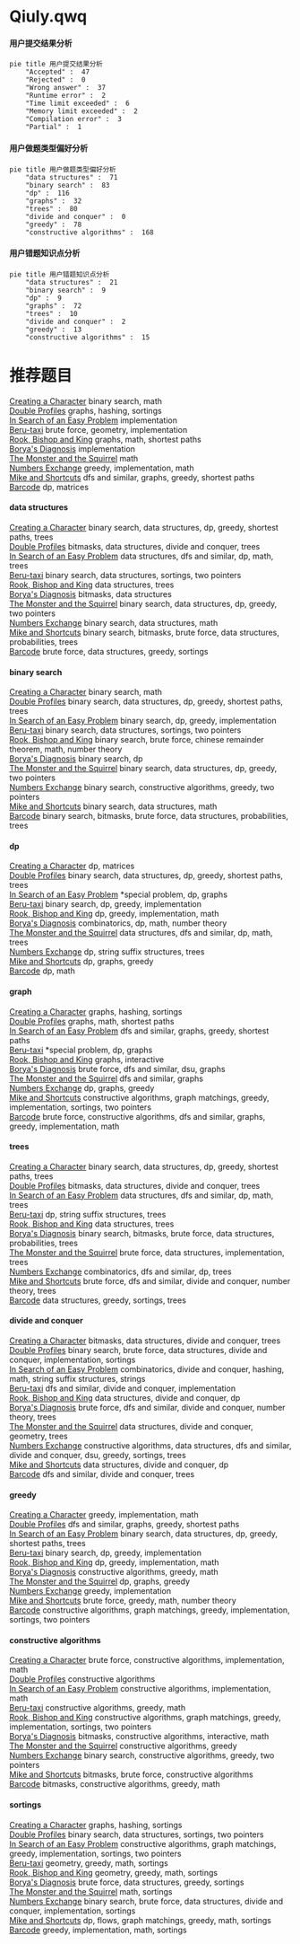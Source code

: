 # Qiuly.qwq
<!-- tabs:start -->
#### **用户提交结果分析**

```mermaid
pie title 用户提交结果分析
    "Accepted" :  47
    "Rejected" :  0
    "Wrong answer" :  37
    "Runtime error" :  2
    "Time limit exceeded" :  6
    "Memory limit exceeded" :  2
    "Compilation error" :  3
    "Partial" :  1
```
#### **用户做题类型偏好分析**

```mermaid
pie title 用户做题类型偏好分析
    "data structures" :  71
    "binary search" :  83
    "dp" :  116
    "graphs" :  32
    "trees" :  80
    "divide and conquer" :  0
    "greedy" :  78
    "constructive algorithms" :  168
```
#### **用户错题知识点分析**

```mermaid
pie title 用户错题知识点分析
    "data structures" :  21
    "binary search" :  9
    "dp" :  9
    "graphs" :  72
    "trees" :  10
    "divide and conquer" :  2
    "greedy" :  13
    "constructive algorithms" :  15
```
<!-- tabs:end -->
# 推荐题目
[Creating a Character](http://codeforces.com/problemset/problem/1217/A)		binary search,
                        math		  
[Double Profiles](http://codeforces.com/problemset/problem/154/C)		graphs,
                        hashing,
                        sortings		  
[In Search of an Easy Problem](https://codeforces.com/contest/1058/problem/A)		implementation		  
[Beru-taxi](http://codeforces.com/problemset/problem/706/A)		brute force,
                        geometry,
                        implementation		  
[Rook, Bishop and King](http://codeforces.com/problemset/problem/370/A)		graphs,
                        math,
                        shortest paths		  
[Borya's Diagnosis](http://codeforces.com/problemset/problem/879/A)		implementation		  
[The Monster and the Squirrel](http://codeforces.com/problemset/problem/592/B)		math		  
[Numbers Exchange](http://codeforces.com/problemset/problem/746/E)		greedy,
                        implementation,
                        math		  
[Mike and Shortcuts](http://codeforces.com/problemset/problem/689/B)		dfs and similar,
                        graphs,
                        greedy,
                        shortest paths		  
[Barcode](http://codeforces.com/problemset/problem/225/C)		dp,
                        matrices		  
<!-- tabs:start -->
#### **data structures**
[Creating a Character](http://codeforces.com/problemset/problem/1004/E)		binary search,
                        data structures,
                        dp,
                        greedy,
                        shortest paths,
                        trees		  
[Double Profiles](http://codeforces.com/problemset/problem/914/E)		bitmasks,
                        data structures,
                        divide and conquer,
                        trees		  
[In Search of an Easy Problem](https://codeforces.com/contest/1143/problem/E)		data structures,
                        dfs and similar,
                        dp,
                        math,
                        trees		  
[Beru-taxi](http://codeforces.com/problemset/problem/600/B)		binary search,
                        data structures,
                        sortings,
                        two pointers		  
[Rook, Bishop and King](http://codeforces.com/problemset/problem/1088/F)		data structures,
                        trees		  
[Borya's Diagnosis](http://codeforces.com/problemset/problem/242/E)		bitmasks,
                        data structures		  
[The Monster and the Squirrel](http://codeforces.com/problemset/problem/1492/C)		binary search,
                        data structures,
                        dp,
                        greedy,
                        two pointers		  
[Numbers Exchange](http://codeforces.com/problemset/problem/1490/G)		binary search,
                        data structures,
                        math		  
[Mike and Shortcuts](http://codeforces.com/problemset/problem/1479/D)		binary search,
                        bitmasks,
                        brute force,
                        data structures,
                        probabilities,
                        trees		  
[Barcode](http://codeforces.com/problemset/problem/1497/A)		brute force,
                        data structures,
                        greedy,
                        sortings		  
#### **binary search**
[Creating a Character](http://codeforces.com/problemset/problem/1217/A)		binary search,
                        math		  
[Double Profiles](http://codeforces.com/problemset/problem/1004/E)		binary search,
                        data structures,
                        dp,
                        greedy,
                        shortest paths,
                        trees		  
[In Search of an Easy Problem](http://codeforces.com/problemset/problem/416/C)		binary search,
                        dp,
                        greedy,
                        implementation		  
[Beru-taxi](http://codeforces.com/problemset/problem/600/B)		binary search,
                        data structures,
                        sortings,
                        two pointers		  
[Rook, Bishop and King](http://codeforces.com/problemset/problem/1500/B)		binary search,
                        brute force,
                        chinese remainder theorem,
                        math,
                        number theory		  
[Borya's Diagnosis](https://codeforces.com/contest/1247/problem/E)		binary search,
                        dp		  
[The Monster and the Squirrel](http://codeforces.com/problemset/problem/1492/C)		binary search,
                        data structures,
                        dp,
                        greedy,
                        two pointers		  
[Numbers Exchange](http://codeforces.com/problemset/problem/1463/D)		binary search,
                        constructive algorithms,
                        greedy,
                        two pointers		  
[Mike and Shortcuts](http://codeforces.com/problemset/problem/1490/G)		binary search,
                        data structures,
                        math		  
[Barcode](http://codeforces.com/problemset/problem/1479/D)		binary search,
                        bitmasks,
                        brute force,
                        data structures,
                        probabilities,
                        trees		  
#### **dp**
[Creating a Character](http://codeforces.com/problemset/problem/225/C)		dp,
                        matrices		  
[Double Profiles](http://codeforces.com/problemset/problem/1004/E)		binary search,
                        data structures,
                        dp,
                        greedy,
                        shortest paths,
                        trees		  
[In Search of an Easy Problem](http://codeforces.com/problemset/problem/1346/E)		*special problem,
                        dp,
                        graphs		  
[Beru-taxi](http://codeforces.com/problemset/problem/416/C)		binary search,
                        dp,
                        greedy,
                        implementation		  
[Rook, Bishop and King](http://codeforces.com/problemset/problem/651/A)		dp,
                        greedy,
                        implementation,
                        math		  
[Borya's Diagnosis](https://codeforces.com/contest/560/problem/E)		combinatorics,
                        dp,
                        math,
                        number theory		  
[The Monster and the Squirrel](https://codeforces.com/contest/1143/problem/E)		data structures,
                        dfs and similar,
                        dp,
                        math,
                        trees		  
[Numbers Exchange](http://codeforces.com/problemset/problem/86/C)		dp,
                        string suffix structures,
                        trees		  
[Mike and Shortcuts](http://codeforces.com/problemset/problem/704/B)		dp,
                        graphs,
                        greedy		  
[Barcode](http://codeforces.com/problemset/problem/1459/B)		dp,
                        math		  
#### **graph**
[Creating a Character](http://codeforces.com/problemset/problem/154/C)		graphs,
                        hashing,
                        sortings		  
[Double Profiles](http://codeforces.com/problemset/problem/370/A)		graphs,
                        math,
                        shortest paths		  
[In Search of an Easy Problem](http://codeforces.com/problemset/problem/689/B)		dfs and similar,
                        graphs,
                        greedy,
                        shortest paths		  
[Beru-taxi](http://codeforces.com/problemset/problem/1346/E)		*special problem,
                        dp,
                        graphs		  
[Rook, Bishop and King](http://codeforces.com/problemset/problem/1291/F)		graphs,
                        interactive		  
[Borya's Diagnosis](https://codeforces.com/contest/218/problem/C)		brute force,
                        dfs and similar,
                        dsu,
                        graphs		  
[The Monster and the Squirrel](https://codeforces.com/contest/745/problem/C)		dfs and similar,
                        graphs		  
[Numbers Exchange](http://codeforces.com/problemset/problem/704/B)		dp,
                        graphs,
                        greedy		  
[Mike and Shortcuts](http://codeforces.com/problemset/problem/1381/C)		constructive algorithms,
                        graph matchings,
                        greedy,
                        implementation,
                        sortings,
                        two pointers		  
[Barcode](http://codeforces.com/problemset/problem/1487/C)		brute force,
                        constructive algorithms,
                        dfs and similar,
                        graphs,
                        greedy,
                        implementation,
                        math		  
#### **trees**
[Creating a Character](http://codeforces.com/problemset/problem/1004/E)		binary search,
                        data structures,
                        dp,
                        greedy,
                        shortest paths,
                        trees		  
[Double Profiles](http://codeforces.com/problemset/problem/914/E)		bitmasks,
                        data structures,
                        divide and conquer,
                        trees		  
[In Search of an Easy Problem](https://codeforces.com/contest/1143/problem/E)		data structures,
                        dfs and similar,
                        dp,
                        math,
                        trees		  
[Beru-taxi](http://codeforces.com/problemset/problem/86/C)		dp,
                        string suffix structures,
                        trees		  
[Rook, Bishop and King](http://codeforces.com/problemset/problem/1088/F)		data structures,
                        trees		  
[Borya's Diagnosis](http://codeforces.com/problemset/problem/1479/D)		binary search,
                        bitmasks,
                        brute force,
                        data structures,
                        probabilities,
                        trees		  
[The Monster and the Squirrel](http://codeforces.com/problemset/problem/1511/C)		brute force,
                        data structures,
                        implementation,
                        trees		  
[Numbers Exchange](http://codeforces.com/problemset/problem/1499/F)		combinatorics,
                        dfs and similar,
                        dp,
                        trees		  
[Mike and Shortcuts](http://codeforces.com/problemset/problem/1491/E)		brute force,
                        dfs and similar,
                        divide and conquer,
                        number theory,
                        trees		  
[Barcode](http://codeforces.com/problemset/problem/1466/D)		data structures,
                        greedy,
                        sortings,
                        trees		  
#### **divide and conquer**
[Creating a Character](http://codeforces.com/problemset/problem/914/E)		bitmasks,
                        data structures,
                        divide and conquer,
                        trees		  
[Double Profiles](http://codeforces.com/problemset/problem/1461/D)		binary search,
                        brute force,
                        data structures,
                        divide and conquer,
                        implementation,
                        sortings		  
[In Search of an Easy Problem](http://codeforces.com/problemset/problem/1466/G)		combinatorics,
                        divide and conquer,
                        hashing,
                        math,
                        string suffix structures,
                        strings		  
[Beru-taxi](http://codeforces.com/problemset/problem/1490/D)		dfs and similar,
                        divide and conquer,
                        implementation		  
[Rook, Bishop and King](https://codeforces.com/contest/1483/problem/C)		data structures,
                        divide and conquer,
                        dp		  
[Borya's Diagnosis](http://codeforces.com/problemset/problem/1491/E)		brute force,
                        dfs and similar,
                        divide and conquer,
                        number theory,
                        trees		  
[The Monster and the Squirrel](http://codeforces.com/problemset/problem/1303/G)		data structures,
                        divide and conquer,
                        geometry,
                        trees		  
[Numbers Exchange](http://codeforces.com/problemset/problem/1494/D)		constructive algorithms,
                        data structures,
                        dfs and similar,
                        divide and conquer,
                        dsu,
                        greedy,
                        sortings,
                        trees		  
[Mike and Shortcuts](http://codeforces.com/problemset/problem/1482/E)		data structures,
                        divide and conquer,
                        dp		  
[Barcode](http://codeforces.com/problemset/problem/566/C)		dfs and similar,
                        divide and conquer,
                        trees		  
#### **greedy**
[Creating a Character](http://codeforces.com/problemset/problem/746/E)		greedy,
                        implementation,
                        math		  
[Double Profiles](http://codeforces.com/problemset/problem/689/B)		dfs and similar,
                        graphs,
                        greedy,
                        shortest paths		  
[In Search of an Easy Problem](http://codeforces.com/problemset/problem/1004/E)		binary search,
                        data structures,
                        dp,
                        greedy,
                        shortest paths,
                        trees		  
[Beru-taxi](http://codeforces.com/problemset/problem/416/C)		binary search,
                        dp,
                        greedy,
                        implementation		  
[Rook, Bishop and King](http://codeforces.com/problemset/problem/651/A)		dp,
                        greedy,
                        implementation,
                        math		  
[Borya's Diagnosis](http://codeforces.com/problemset/problem/1157/D)		constructive algorithms,
                        greedy,
                        math		  
[The Monster and the Squirrel](http://codeforces.com/problemset/problem/704/B)		dp,
                        graphs,
                        greedy		  
[Numbers Exchange](https://codeforces.com/contest/146/problem/C)		greedy,
                        implementation		  
[Mike and Shortcuts](http://codeforces.com/problemset/problem/1108/B)		brute force,
                        greedy,
                        math,
                        number theory		  
[Barcode](http://codeforces.com/problemset/problem/1381/C)		constructive algorithms,
                        graph matchings,
                        greedy,
                        implementation,
                        sortings,
                        two pointers		  
#### **constructive algorithms**
[Creating a Character](http://codeforces.com/problemset/problem/732/A)		brute force,
                        constructive algorithms,
                        implementation,
                        math		  
[Double Profiles](http://codeforces.com/problemset/problem/803/B)		constructive algorithms		  
[In Search of an Easy Problem](http://codeforces.com/problemset/problem/1080/D)		constructive algorithms,
                        implementation,
                        math		  
[Beru-taxi](http://codeforces.com/problemset/problem/1157/D)		constructive algorithms,
                        greedy,
                        math		  
[Rook, Bishop and King](http://codeforces.com/problemset/problem/1381/C)		constructive algorithms,
                        graph matchings,
                        greedy,
                        implementation,
                        sortings,
                        two pointers		  
[Borya's Diagnosis](http://codeforces.com/problemset/problem/1451/E2)		bitmasks,
                        constructive algorithms,
                        interactive,
                        math		  
[The Monster and the Squirrel](http://codeforces.com/problemset/problem/1493/A)		constructive algorithms,
                        greedy		  
[Numbers Exchange](http://codeforces.com/problemset/problem/1463/D)		binary search,
                        constructive algorithms,
                        greedy,
                        two pointers		  
[Mike and Shortcuts](https://codeforces.com/contest/1456/problem/B)		bitmasks,
                        brute force,
                        constructive algorithms		  
[Barcode](http://codeforces.com/problemset/problem/1492/D)		bitmasks,
                        constructive algorithms,
                        greedy,
                        math		  
#### **sortings**
[Creating a Character](http://codeforces.com/problemset/problem/154/C)		graphs,
                        hashing,
                        sortings		  
[Double Profiles](http://codeforces.com/problemset/problem/600/B)		binary search,
                        data structures,
                        sortings,
                        two pointers		  
[In Search of an Easy Problem](http://codeforces.com/problemset/problem/1381/C)		constructive algorithms,
                        graph matchings,
                        greedy,
                        implementation,
                        sortings,
                        two pointers		  
[Beru-taxi](https://codeforces.com/contest/1496/problem/C)		geometry,
                        greedy,
                        math,
                        sortings		  
[Rook, Bishop and King](http://codeforces.com/problemset/problem/1495/A)		geometry,
                        greedy,
                        math,
                        sortings		  
[Borya's Diagnosis](http://codeforces.com/problemset/problem/1497/A)		brute force,
                        data structures,
                        greedy,
                        sortings		  
[The Monster and the Squirrel](http://codeforces.com/problemset/problem/1427/A)		math,
                        sortings		  
[Numbers Exchange](http://codeforces.com/problemset/problem/1461/D)		binary search,
                        brute force,
                        data structures,
                        divide and conquer,
                        implementation,
                        sortings		  
[Mike and Shortcuts](http://codeforces.com/problemset/problem/1437/C)		dp,
                        flows,
                        graph matchings,
                        greedy,
                        math,
                        sortings		  
[Barcode](http://codeforces.com/problemset/problem/1473/A)		greedy,
                        implementation,
                        math,
                        sortings		  
<!-- tabs:end -->
